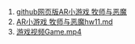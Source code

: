 1. [github网页版AR小游戏 牧师与恶魔](https://starashzero.github.io/3DGameDesign/hw11/hw11)  
2. [AR小游戏 牧师与恶魔hw11.md](hw11.md)  
3. [游戏视频Game.mp4](Game.mp4)  